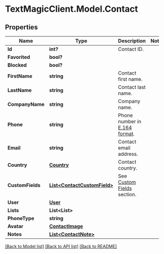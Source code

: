 # TextMagicClient.Model.Contact
## Properties

Name | Type | Description | Notes
------------ | ------------- | ------------- | -------------
**Id** | **int?** | Contact ID. | 
**Favorited** | **bool?** |  | 
**Blocked** | **bool?** |  | 
**FirstName** | **string** | Contact first name. | 
**LastName** | **string** | Contact last name. | 
**CompanyName** | **string** | Company name. | 
**Phone** | **string** | Phone number in [E.164 format](https://en.wikipedia.org/wiki/E.164). | 
**Email** | **string** | Contact email address. | 
**Country** | [**Country**](Country.md) | Contact country. | 
**CustomFields** | [**List&lt;ContactCustomField&gt;**](ContactCustomField.md) | See [Custom Fields](/docs/api/custom-fields/) section. | 
**User** | [**User**](User.md) |  | 
**Lists** | **List&lt;List&gt;** |  | 
**PhoneType** | **string** |  | 
**Avatar** | [**ContactImage**](ContactImage.md) |  | 
**Notes** | [**List&lt;ContactNote&gt;**](ContactNote.md) |  | 

[[Back to Model list]](../README.md#documentation-for-models) [[Back to API list]](../README.md#documentation-for-api-endpoints) [[Back to README]](../README.md)

